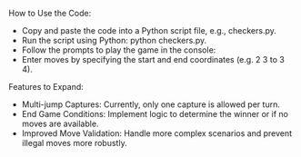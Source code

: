 How to Use the Code:

- Copy and paste the code into a Python script file, e.g., checkers.py.
- Run the script using Python: python checkers.py.
- Follow the prompts to play the game in the console:
- Enter moves by specifying the start and end coordinates (e.g. 2 3 to 3 4).

Features to Expand:

- Multi-jump Captures: Currently, only one capture is allowed per turn.
- End Game Conditions: Implement logic to determine the winner or if no moves are available.
- Improved Move Validation: Handle more complex scenarios and prevent illegal moves more robustly.
